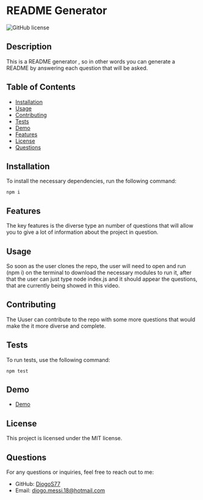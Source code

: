 # README Generator

![GitHub license](https://img.shields.io/badge/license-MIT-blue.svg)

## Description
This is a README generator , so in other words you can generate a README by answering each question that will be asked.

## Table of Contents
- [Installation](#installation)
- [Usage](#usage)
- [Contributing](#contributing)
- [Tests](#tests)
- [Demo](#demo)
- [Features](#features)
- [License](#license)
- [Questions](#questions)

## Installation
To install the necessary dependencies, run the following command:
```
npm i
```

## Features
The key features is the diverse type an number of questions that will allow you to give a lot of information about the project in question.


## Usage
So soon as the user clones the repo, the user will need to open and run (npm i) on the terminal to download the necessary modules to run it, after that the user can just type node index.js and it should appear the questions, that are currently being showed in this video.

## Contributing
The Uuser can contribute to the repo with some more questions that would make the it more diverse and complete.

## Tests
To run tests, use the following command:
```
npm test
```

## Demo
- [Demo](N/A)


## License

This project is licensed under the MIT license.

## Questions
For any questions or inquiries, feel free to reach out to me:
- GitHub: [DiogoS77](https://github.com/DiogoS77)
- Email: diogo.messi.18@hotmail.com
